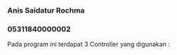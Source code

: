 ### Anis Saidatur Rochma
### 05311840000002

Pada program ini terdapat 3 Controller yang digunakan :
